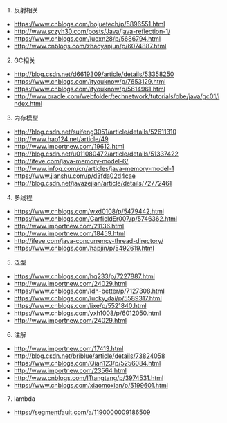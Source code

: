 1. 反射相关
*  https://www.cnblogs.com/bojuetech/p/5896551.html
* http://www.sczyh30.com/posts/Java/java-reflection-1/
* https://www.cnblogs.com/luoxn28/p/5686794.html
* http://www.cnblogs.com/zhaoyanjun/p/6074887.html

2. GC相关
* http://blog.csdn.net/d6619309/article/details/53358250
* https://www.cnblogs.com/ityouknow/p/7653129.html
* https://www.cnblogs.com/ityouknow/p/5614961.html
* http://www.oracle.com/webfolder/technetwork/tutorials/obe/java/gc01/index.html

3. 内存模型
* http://blog.csdn.net/suifeng3051/article/details/52611310
* http://www.hao124.net/article/49
* http://www.importnew.com/19612.html
* http://blog.csdn.net/u011080472/article/details/51337422
* http://ifeve.com/java-memory-model-6/
* http://www.infoq.com/cn/articles/java-memory-model-1
* https://www.jianshu.com/p/d3fda02d4cae
* http://blog.csdn.net/javazejian/article/details/72772461

4. 多线程
* https://www.cnblogs.com/wxd0108/p/5479442.html
* https://www.cnblogs.com/GarfieldEr007/p/5746362.html
* http://www.importnew.com/21136.html
* http://www.importnew.com/18459.html
* http://ifeve.com/java-concurrency-thread-directory/
* https://www.cnblogs.com/hapjin/p/5492619.html

5. 泛型
* https://www.cnblogs.com/hq233/p/7227887.html
* http://www.importnew.com/24029.html
* https://www.cnblogs.com/ldh-better/p/7127308.html
* https://www.cnblogs.com/lucky_dai/p/5589317.html
* https://www.cnblogs.com/ljxe/p/5521840.html
* https://www.cnblogs.com/yxh1008/p/6012050.html
* http://www.importnew.com/24029.html

6. 注解
* http://www.importnew.com/17413.html
* http://blog.csdn.net/briblue/article/details/73824058
* https://www.cnblogs.com/Qian123/p/5256084.html
* http://www.importnew.com/23564.html
* http://www.cnblogs.com/ITtangtang/p/3974531.html
* https://www.cnblogs.com/xiaomoxian/p/5199601.html

7. lambda
* https://segmentfault.com/a/1190000009186509

